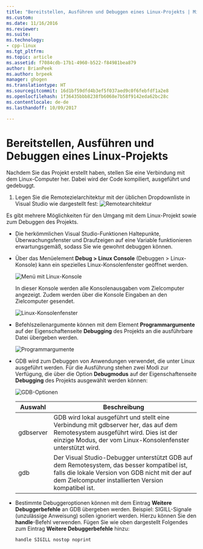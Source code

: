 ```yaml
---
title: "Bereitstellen, Ausführen und Debuggen eines Linux-Projekts | Microsoft-Dokumentation"
ms.custom: 
ms.date: 11/16/2016
ms.reviewer: 
ms.suite: 
ms.technology:
- cpp-linux
ms.tgt_pltfrm: 
ms.topic: article
ms.assetid: f7084cdb-17b1-4960-b522-f84981bea879
author: BrianPeek
ms.author: brpeek
manager: ghogen
ms.translationtype: HT
ms.sourcegitcommit: 16d1bf59dfd4b3ef5f037aed9c0f6febfdf1a2e8
ms.openlocfilehash: 1f36435bbb8238fb6068e7b58f9142eda62bc28c
ms.contentlocale: de-de
ms.lasthandoff: 10/09/2017

---
```


# <a name="deploy-run-and-debug-your-project"></a>Bereitstellen, Ausführen und Debuggen eines Linux-Projekts

Nachdem Sie das Projekt erstellt haben, stellen Sie eine Verbindung mit dem Linux-Computer her. Dabei wird der Code kompiliert, ausgeführt und gedebuggt.

1. Legen Sie die Remotezielarchitektur mit der üblichen Dropdownliste in Visual Studio wie dargestellt fest: ![Remotearchitektur](media/architecture.png)

Es gibt mehrere Möglichkeiten für den Umgang mit dem Linux-Projekt sowie zum Debuggen des Projekts.

* Die herkömmlichen Visual Studio-Funktionen Haltepunkte, Überwachungsfenster und Draufzeigen auf eine Variable funktionieren erwartungsgemäß, sodass Sie wie gewohnt debuggen können.
* Über das Menüelement **Debug > Linux Console** (Debuggen > Linux-Konsole) kann ein spezielles Linux-Konsolenfenster geöffnet werden.

  ![Menü mit Linux-Konsole](media/consolemenu.png)

  In dieser Konsole werden alle Konsolenausgaben vom Zielcomputer angezeigt. Zudem werden über die Konsole Eingaben an den Zielcomputer gesendet.

  ![Linux-Konsolenfenster](media/consolewindow.png)

* Befehlszeilenargumente können mit dem Element **Programmargumente** auf der Eigenschaftenseite **Debugging** des Projekts an die ausführbare Datei übergeben werden.
  
  ![Programmargumente](media/settings_programarguments.png)

* GDB wird zum Debuggen von Anwendungen verwendet, die unter Linux ausgeführt werden.  Für die Ausführung stehen zwei Modi zur Verfügung, die über die Option **Debugmodus** auf der Eigenschaftenseite **Debugging** des Projekts ausgewählt werden können:

  ![GDB-Optionen](media/settings_debugger.png)

  | Auswahl | Beschreibung
  | --------- | ---
  | gdbserver | GDB wird lokal ausgeführt und stellt eine Verbindung mit gdbserver her, das auf dem Remotesystem ausgeführt wird.  Dies ist der einzige Modus, der vom Linux-Konsolenfenster unterstützt wird. 
  | gdb       | Der Visual Studio-Debugger unterstützt GDB auf dem Remotesystem, das besser kompatibel ist, falls die lokale Version von GDB nicht mit der auf dem Zielcomputer installierten Version kompatibel ist.

* Bestimmte Debuggeroptionen können mit dem Eintrag **Weitere Debuggerbefehle** an GDB übergeben werden.  Beispiel: SIGILL-Signale (unzulässige Anweisung) sollen ignoriert werden.  Hierzu können Sie den **handle**-Befehl verwenden.  Fügen Sie wie oben dargestellt Folgendes zum Eintrag **Weitere Debuggerbefehle** hinzu:

  ```handle SIGILL nostop noprint```

